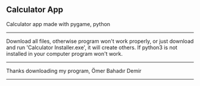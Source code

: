 ## Calculator App
Calculator app made with pygame, python

------------------------------

Download all files, otherwise program won't work properly,
or just download and run 'Calculator Installer.exe', it will create others.
If python3 is not installed in your computer program won't work.

------------------------------

Thanks downloading my program,
Ömer Bahadır Demir

------------------------------

